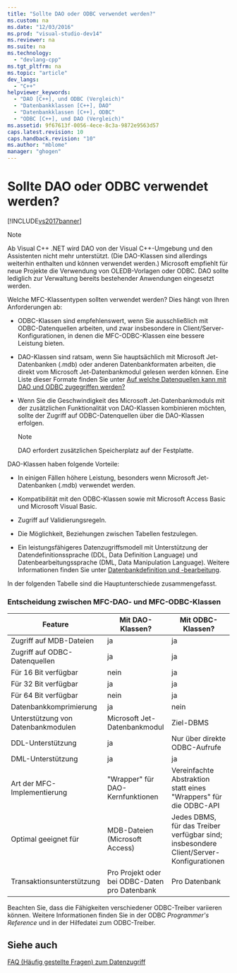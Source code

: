 ```yaml
---
title: "Sollte DAO oder ODBC verwendet werden?"
ms.custom: na
ms.date: "12/03/2016"
ms.prod: "visual-studio-dev14"
ms.reviewer: na
ms.suite: na
ms.technology: 
  - "devlang-cpp"
ms.tgt_pltfrm: na
ms.topic: "article"
dev_langs: 
  - "C++"
helpviewer_keywords: 
  - "DAO [C++], und ODBC (Vergleich)"
  - "Datenbankklassen [C++], DAO"
  - "Datenbankklassen [C++], ODBC"
  - "ODBC [C++], und DAO (Vergleich)"
ms.assetid: 9f67613f-0056-4ece-8c3a-9872e9563d57
caps.latest.revision: 10
caps.handback.revision: "10"
ms.author: "mblome"
manager: "ghogen"
---
```

# Sollte DAO oder ODBC verwendet werden?
[!INCLUDE[vs2017banner](../assembler/inline/includes/vs2017banner.md)]

> [!NOTE]
>  Ab Visual C\+\+ .NET wird DAO von der Visual C\+\+\-Umgebung und den Assistenten nicht mehr unterstützt. \(Die DAO\-Klassen sind allerdings weiterhin enthalten und können verwendet werden.\)  Microsoft empfiehlt für neue Projekte die Verwendung von OLEDB\-Vorlagen oder ODBC.  DAO sollte lediglich zur Verwaltung bereits bestehender Anwendungen eingesetzt werden.  
  
 Welche MFC\-Klassentypen sollten verwendet werden?  Dies hängt von Ihren Anforderungen ab:  
  
-   ODBC\-Klassen sind empfehlenswert, wenn Sie ausschließlich mit ODBC\-Datenquellen arbeiten, und zwar insbesondere in Client\/Server\-Konfigurationen, in denen die MFC\-ODBC\-Klassen eine bessere Leistung bieten.  
  
-   DAO\-Klassen sind ratsam, wenn Sie hauptsächlich mit Microsoft Jet\-Datenbanken \(.mdb\) oder anderen Datenbankformaten arbeiten, die direkt vom Microsoft Jet\-Datenbankmodul gelesen werden können.  Eine Liste dieser Formate finden Sie unter [Auf welche Datenquellen kann mit DAO und ODBC zugegriffen werden?](../data/what-data-sources-can-i-access-with-dao-and-odbc-q.md)  
  
-   Wenn Sie die Geschwindigkeit des Microsoft Jet\-Datenbankmoduls mit der zusätzlichen Funktionalität von DAO\-Klassen kombinieren möchten, sollte der Zugriff auf ODBC\-Datenquellen über die DAO\-Klassen erfolgen.  
  
    > [!NOTE]
    >  DAO erfordert zusätzlichen Speicherplatz auf der Festplatte.  
  
 DAO\-Klassen haben folgende Vorteile:  
  
-   In einigen Fällen höhere Leistung, besonders wenn Microsoft Jet\-Datenbanken \(.mdb\) verwendet werden.  
  
-   Kompatibilität mit den ODBC\-Klassen sowie mit Microsoft Access Basic und Microsoft Visual Basic.  
  
-   Zugriff auf Validierungsregeln.  
  
-   Die Möglichkeit, Beziehungen zwischen Tabellen festzulegen.  
  
-   Ein leistungsfähigeres Datenzugriffsmodell mit Unterstützung der Datendefinitionssprache \(DDL, Data Definition Language\) und Datenbearbeitungssprache \(DML, Data Manipulation Language\).  Weitere Informationen finden Sie unter [Datenbankdefinition und \-bearbeitung](../data/are-ddl-and-dml-supported-q.md).  
  
 In der folgenden Tabelle sind die Hauptunterschiede zusammengefasst.  
  
### Entscheidung zwischen MFC\-DAO\- und MFC\-ODBC\-Klassen  
  
|Feature|Mit DAO\-Klassen?|Mit ODBC\-Klassen?|  
|-------------|-----------------------|------------------------|  
|Zugriff auf MDB\-Dateien|ja|ja|  
|Zugriff auf ODBC\-Datenquellen|ja|ja|  
|Für 16 Bit verfügbar|nein|ja|  
|Für 32 Bit verfügbar|ja|ja|  
|Für 64 Bit verfügbar|nein|ja|  
|Datenbankkomprimierung|ja|nein|  
|Unterstützung von Datenbankmodulen|Microsoft Jet\-Datenbankmodul|Ziel\-DBMS|  
|DDL\-Unterstützung|ja|Nur über direkte ODBC\-Aufrufe|  
|DML\-Unterstützung|ja|ja|  
|Art der MFC\-Implementierung|"Wrapper" für DAO\-Kernfunktionen|Vereinfachte Abstraktion statt eines "Wrappers" für die ODBC\-API|  
|Optimal geeignet für|MDB\-Dateien \(Microsoft Access\)|Jedes DBMS, für das Treiber verfügbar sind; insbesondere Client\/Server\-Konfigurationen|  
|Transaktionsunterstützung|Pro Projekt oder bei ODBC\-Daten pro Datenbank|Pro Datenbank|  
  
 Beachten Sie, dass die Fähigkeiten verschiedener ODBC\-Treiber variieren können.  Weitere Informationen finden Sie in der ODBC *Programmer's Reference* und in der Hilfedatei zum ODBC\-Treiber.  
  
## Siehe auch  
 [FAQ \(Häufig gestellte Fragen\) zum Datenzugriff](../data/data-access-frequently-asked-questions-mfc-data-access.md)